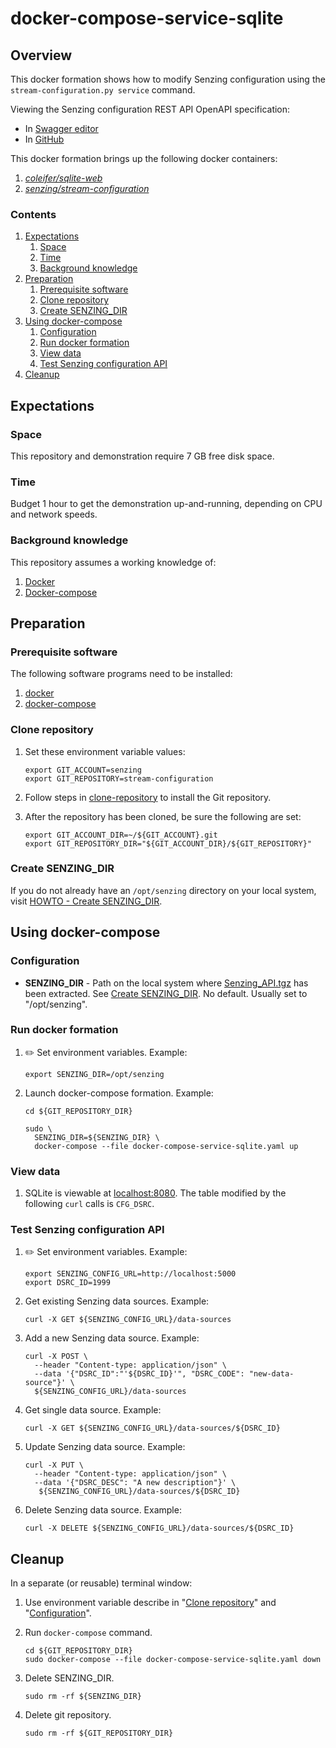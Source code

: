 # docker-compose-service-sqlite

## Overview

This docker formation shows how to modify Senzing configuration using the
`stream-configuration.py service` command.

Viewing the Senzing configuration REST API OpenAPI specification:

* In [Swagger editor](http://editor.swagger.io/?url=https://raw.githubusercontent.com/Senzing/stream-configuration/master/senzing-configuration-rest-api.yaml)
* In [GitHub](../../senzing-rest-api.yaml)

This docker formation brings up the following docker containers:

1. *[coleifer/sqlite-web](https://github.com/coleifer/sqlite-web)*
1. *[senzing/stream-configuration](https://github.com/Senzing/stream-configuration)*

### Contents

1. [Expectations](#expectations)
    1. [Space](#space)
    1. [Time](#time)
    1. [Background knowledge](#background-knowledge)
1. [Preparation](#preparation)
    1. [Prerequisite software](#prerequisite-software)
    1. [Clone repository](#clone-repository)
    1. [Create SENZING_DIR](#create-senzing_dir)
1. [Using docker-compose](#using-docker-compose)
    1. [Configuration](#configuration)
    1. [Run docker formation](#run-docker-formation)
    1. [View data](#view-data)
    1. [Test Senzing configuration API](#test-senzing-configuration-api)
1. [Cleanup](#cleanup)

## Expectations

### Space

This repository and demonstration require 7 GB free disk space.

### Time

Budget 1 hour to get the demonstration up-and-running, depending on CPU and network speeds.

### Background knowledge

This repository assumes a working knowledge of:

1. [Docker](https://github.com/Senzing/knowledge-base/blob/master/WHATIS/docker.md)
1. [Docker-compose](https://github.com/Senzing/knowledge-base/blob/master/WHATIS/docker-compose.md)

## Preparation

### Prerequisite software

The following software programs need to be installed:

1. [docker](https://github.com/Senzing/knowledge-base/blob/master/HOWTO/install-docker.md)
1. [docker-compose](https://github.com/Senzing/knowledge-base/blob/master/HOWTO/install-docker-compose.md)

### Clone repository

1. Set these environment variable values:

    ```console
    export GIT_ACCOUNT=senzing
    export GIT_REPOSITORY=stream-configuration
    ```

1. Follow steps in [clone-repository](https://github.com/Senzing/knowledge-base/blob/master/HOWTO/clone-repository.md) to install the Git repository.

1. After the repository has been cloned, be sure the following are set:

    ```console
    export GIT_ACCOUNT_DIR=~/${GIT_ACCOUNT}.git
    export GIT_REPOSITORY_DIR="${GIT_ACCOUNT_DIR}/${GIT_REPOSITORY}"
    ```

### Create SENZING_DIR

If you do not already have an `/opt/senzing` directory on your local system, visit
[HOWTO - Create SENZING_DIR](https://github.com/Senzing/knowledge-base/blob/master/HOWTO/create-senzing-dir.md).

## Using docker-compose

### Configuration

* **SENZING_DIR** -
  Path on the local system where
  [Senzing_API.tgz](https://s3.amazonaws.com/public-read-access/SenzingComDownloads/Senzing_API.tgz)
  has been extracted.
  See [Create SENZING_DIR](#create-senzing_dir).
  No default.
  Usually set to "/opt/senzing".

### Run docker formation

1. :pencil2: Set environment variables.  Example:

    ```console
    export SENZING_DIR=/opt/senzing
    ```

1. Launch docker-compose formation.  Example:

    ```console
    cd ${GIT_REPOSITORY_DIR}

    sudo \
      SENZING_DIR=${SENZING_DIR} \
      docker-compose --file docker-compose-service-sqlite.yaml up
    ```

### View data

1. SQLite is viewable at [localhost:8080](http://localhost:8080).
   The table modified by the following `curl` calls is `CFG_DSRC`.

### Test Senzing configuration API

1. :pencil2: Set environment variables.
   Example:

    ```console
    export SENZING_CONFIG_URL=http://localhost:5000
    export DSRC_ID=1999
    ```

1. Get existing Senzing data sources.
   Example:

    ```console
    curl -X GET ${SENZING_CONFIG_URL}/data-sources
    ```

1. Add a new Senzing data source.
   Example:

    ```console
    curl -X POST \
      --header "Content-type: application/json" \
      --data '{"DSRC_ID":"'${DSRC_ID}'", "DSRC_CODE": "new-data-source"}' \
      ${SENZING_CONFIG_URL}/data-sources
    ```

1. Get single data source.
   Example:

    ```console
    curl -X GET ${SENZING_CONFIG_URL}/data-sources/${DSRC_ID}
    ```

1. Update Senzing data source.
   Example:

    ```console
    curl -X PUT \
      --header "Content-type: application/json" \
      --data '{"DSRC_DESC": "A new description"}' \
       ${SENZING_CONFIG_URL}/data-sources/${DSRC_ID}
    ```

1. Delete Senzing data source.
   Example:

    ```console
    curl -X DELETE ${SENZING_CONFIG_URL}/data-sources/${DSRC_ID}
    ```

## Cleanup

In a separate (or reusable) terminal window:

1. Use environment variable describe in "[Clone repository](#clone-repository)" and "[Configuration](#configuration)".
1. Run `docker-compose` command.

    ```console
    cd ${GIT_REPOSITORY_DIR}
    sudo docker-compose --file docker-compose-service-sqlite.yaml down
    ```

1. Delete SENZING_DIR.

    ```console
    sudo rm -rf ${SENZING_DIR}
    ```

1. Delete git repository.

    ```console
    sudo rm -rf ${GIT_REPOSITORY_DIR}
    ```
